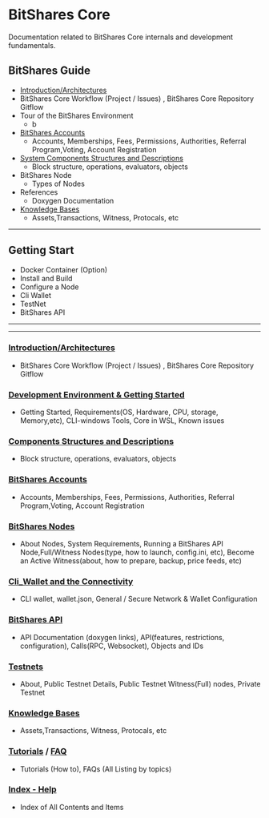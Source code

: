 # BitShares Core
Documentation related to BitShares Core internals and development fundamentals.

## BitShares Guide

-  [Introduction/Architectures](../core/intro/README.md#introduction--architectures)
  - BitShares Core Workflow (Project / Issues) , BitShares Core Repository Gitflow
- Tour  of the BitShares Environment
  - b
- [BitShares Accounts](../core/accounts/README.md#accounts)
  - Accounts, Memberships, Fees, Permissions, Authorities, Referral Program,Voting, Account Registration  
- [System Components Structures and Descriptions](../core/components/README.md#components-structures-and-descriptions)
  - Block structure, operations, evaluators, objects
- BitShares Node
  - Types of Nodes
- References
  - Doxygen Documentation
- [Knowledge Bases](../core/knowledge_base#knowledge-base)
  - Assets,Transactions, Witness, Protocals, etc


***
## Getting Start

- Docker Container (Option)
- Install and Build
- Configure a Node
- Cli Wallet
- TestNet
- BitShares API


***
***

### [Introduction/Architectures](../core/intro/README.md#introduction--architectures)
- BitShares Core Workflow (Project / Issues) , BitShares Core Repository Gitflow
   
### [Development Environment & Getting Started](../core/installation/README.md#development-environment--getting-started)
- Getting Started, Requirements(OS, Hardware, CPU, storage, Memory,etc), CLI-windows Tools, Core in WSL, Known issues

### [Components Structures and Descriptions](../core/components/README.md#components-structures-and-descriptions)
 - Block structure, operations, evaluators, objects
 
### [BitShares Accounts](../core/accounts/README.md#accounts)
- Accounts, Memberships, Fees, Permissions, Authorities, Referral Program,Voting, Account Registration  

### [BitShares Nodes](../core/nodes_full_witness/README.md#bitshares-nodes-and-p2p-network)
- About Nodes, System Requirements, Running a BitShares API Node,Full/Witness Nodes(type, how to launch, config.ini, etc), Become an Active Witness(about, how to prepare, backup, price feeds, etc)

### [Cli_Wallet and the Connectivity](../core/wallet/README.md#cli_wallet-and-the-connectivity)
- CLI wallet, wallet.json, General / Secure Network & Wallet Configuration

### [BitShares API](../core/api/README.md#bitshares-api) 
- API Documentation (doxygen links), API(features, restrictions, configuration), Calls(RPC, Websocket), Objects and IDs

### [Testnets](../core/testnets/README.md#testnets)
- About, Public Testnet Details, Public Testnet Witness(Full) nodes, Private Testnet

### [Knowledge Bases](../core/knowledge_base#knowledge-base)
- Assets,Transactions, Witness, Protocals, etc

### [Tutorials](../core/tutorials#tutorials) / [FAQ](../core/tutorials/FAQ.md#frequently-asked-questions---list-all)
- Tutorials (How to), FAQs (All Listing by topics)
  
### [Index - Help](../core/help/index.md#help)
- Index of All Contents and Items 


